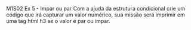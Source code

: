 M1S02 Ex 5 - Impar ou par
Com a ajuda da estrutura condicional crie um código que irá capturar um valor numérico, sua missão será imprimir em uma tag html h3 se o valor é par ou ímpar.